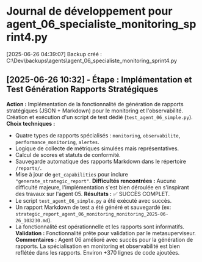 # Journal de développement pour agent_06_specialiste_monitoring_sprint4.py

[2025-06-26 04:39:07] Backup créé : C:\Dev\backups\agents\agent_06_specialiste_monitoring_sprint4.py

## [2025-06-26 10:32] - Étape : Implémentation et Test Génération Rapports Stratégiques
**Action :** Implémentation de la fonctionnalité de génération de rapports stratégiques (JSON + Markdown) pour le monitoring et l'observabilité. Création et exécution d'un script de test dédié (`test_agent_06_simple.py`).
**Choix techniques :**
  - Quatre types de rapports spécialisés : `monitoring`, `observabilite`, `performance_monitoring`, `alertes`.
  - Logique de collecte de métriques simulées mais représentatives.
  - Calcul de scores et statuts de conformité.
  - Sauvegarde automatique des rapports Markdown dans le répertoire `/reports/`.
  - Mise à jour de `get_capabilities` pour inclure `"generate_strategic_report"`.
**Difficultés rencontrées :** Aucune difficulté majeure, l'implémentation s'est bien déroulée en s'inspirant des travaux sur l'agent 05.
**Résultats :** ✅ SUCCÈS COMPLET.
  - Le script `test_agent_06_simple.py` a été exécuté avec succès.
  - Un rapport Markdown de test a été généré et sauvegardé (ex: `strategic_report_agent_06_monitoring_monitoring_2025-06-26_103230.md`).
  - La fonctionnalité est opérationnelle et les rapports sont informatifs.
**Validation :** Fonctionnalité prête pour validation par le metasuperviseur.
**Commentaires :** Agent 06 amélioré avec succès pour la génération de rapports. La spécialisation en monitoring et observabilité est bien reflétée dans les rapports. Environ +370 lignes de code ajoutées.
